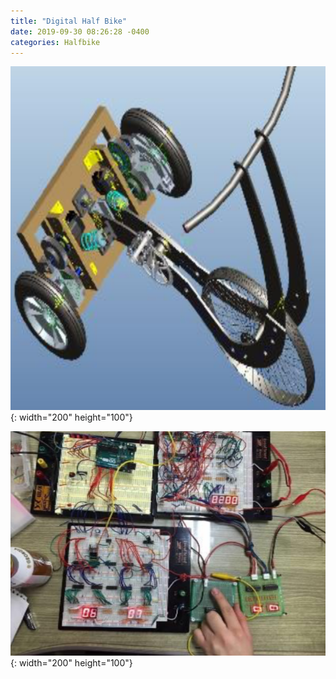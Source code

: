 ```yaml
---
title: "Digital Half Bike"
date: 2019-09-30 08:26:28 -0400
categories: Halfbike
---
```


![title](/photos/Halfbike.png){: width="200" height="100"}

![title](/photos/Halfbike_digital.png){: width="200" height="100"}

